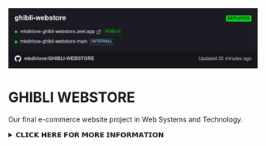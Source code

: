 
<img src="https://raw.githubusercontent.com/mkdirlove/GHIBLI-WEBSTORE/main/deploy.png">


<!--<img src="https://raw.githubusercontent.com/mkdirlove/GHIBLI-WEBSTORE/main/logo.gif" height="400px" width="900px">-->


# GHIBLI WEBSTORE


Our final e-commerce website project in Web Systems and Technology.


<details>
	<summary>𝗖𝗟𝗜𝗖𝗞 𝗛𝗘𝗥𝗘 𝗙𝗢𝗥 𝗠𝗢𝗥𝗘 𝗜𝗡𝗙𝗢𝗥𝗠𝗔𝗧𝗜𝗢𝗡</summary>
<br>
	
# LIVE DEMO

	https://mkdirlove-ghibli-webstore.zeet.app/

	

# TECHNOLOGY USED
	

&nbsp;&nbsp;<img src="https://img.shields.io/badge/HTML5-E34F26?style=for-the-badge&logo=html5&logoColor=white" />&nbsp;&nbsp;&nbsp;&nbsp; <img src="https://img.shields.io/badge/CSS3-1572B6?style=for-the-badge&logo=css3&logoColor=white" />&nbsp;&nbsp;&nbsp;&nbsp; <img src="https://img.shields.io/badge/Bootstrap-563D7C?style=for-the-badge&logo=bootstrap&logoColor=white" />&nbsp;&nbsp;&nbsp;&nbsp; <img src="https://img.shields.io/badge/JavaScript-F7DF1E?style=for-the-badge&logo=javascript&logoColor=black" />&nbsp;&nbsp;&nbsp;&nbsp; <img src="https://img.shields.io/badge/Python-FFD43B?style=for-the-badge&logo=python&logoColor=darkgreen" />&nbsp;&nbsp;&nbsp;&nbsp; <img src="https://img.shields.io/badge/Flask-000000?style=for-the-badge&logo=flask&logoColor=white" />&nbsp;&nbsp;&nbsp;&nbsp; <img src="https://img.shields.io/badge/SQLite-07405E?style=for-the-badge&logo=sqlite&logoColor=white" />

	
	
# OTHER TECHNOLOGY
	
	
&nbsp;&nbsp;<img src="https://img.shields.io/badge/Linux-FCC624?style=for-the-badge&logo=linux&logoColor=black" />&nbsp;&nbsp;&nbsp;&nbsp;<img src="https://img.shields.io/badge/Kali_Linux-557C94?style=for-the-badge&logo=kali-linux&logoColor=white" />&nbsp;&nbsp;&nbsp;&nbsp;<img src="https://img.shields.io/badge/Windows-0078D6?style=for-the-badge&logo=windows&logoColor=white" />&nbsp;&nbsp;&nbsp;&nbsp;<img src="https://img.shields.io/badge/GitHub-100000?style=for-the-badge&logo=github&logoColor=white" />&nbsp;&nbsp;&nbsp;&nbsp;<img src="https://img.shields.io/badge/Visual_Studio_Code-0078D4?style=for-the-badge&logo=visual%20studio%20code&logoColor=white" />&nbsp;&nbsp;&nbsp;&nbsp;
	
	
	
# INSTALLATION & USAGE

	
      $ git clone https://github.com/mkdirlove/GHIBLI-WEBSTORE.git
      $ cd GHIBLI-WEBSTORE
      $ python3 -m pip install -r requirements.txt
      $ python3 server.py
      
      Open your web browser and navigate to: http://127.0.0.1:5000
     
	

# MEET OUR TEAM
	
   
|  **Members**  | **Roles**     | **Facebook** |
| :------------- | :----------: | ----------: | 
| *__Abby De Guia__* | _Project Leader / Designer_  | [Contact me!](https://web.facebook.com/abby.deguia.75) |
| *__Jayson San Buenaventura__*   | _Developer / Designer_ | [Contact me!](https://web.facebook.com/mkdirlove.git) |
| *__John Maynard Elec__*   | _Developer / Designer_ | [Contact me!](https://web.facebook.com/maynard.nga.pla3) |
| *__Jasper Cedrick Lorenzo__*   | _Designer_ | [Contact me!](https://web.facebook.com/tunaynaidol) |
| *__Leomar Mangubat__*   | _Designer_ | [Contact me!](https://web.facebook.com/leomar.mangubat) |

</details>

